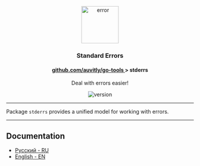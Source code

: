 <div align="center">
  <img width="100" height="100" src="https://img.icons8.com/clouds/200/error.png" alt="error"/>
  <h3 align="center">Standard Errors</h3>
  <h4> <a href="./../README.md" align="center"> github.com/auvitly/go-tools </a> > <b>stderrs</b></h4> 
  <p align="center">Deal with errors easier!</p>
  <img src="https://img.shields.io/badge/version-0.0.1_alpha-orange?style=for-the-badge" alt="version">
</div>

---

Package `stderrs` provides a unified model for working with errors.

--- 

## Documentation

* [Русский - RU](docs/ru/main.md)
* [English - EN](docs/en/main.md)